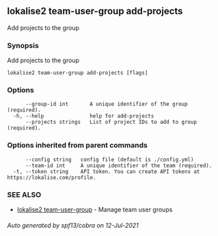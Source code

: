 ## lokalise2 team-user-group add-projects

Add projects to the group

### Synopsis

Add projects to the group

```
lokalise2 team-user-group add-projects [flags]
```

### Options

```
      --group-id int       A unique identifier of the group (required).
  -h, --help               help for add-projects
      --projects strings   List of project IDs to add to group (required).
```

### Options inherited from parent commands

```
      --config string   config file (default is ./config.yml)
      --team-id int     A unique identifier of the team (required).
  -t, --token string    API token. You can create API tokens at https://lokalise.com/profile.
```

### SEE ALSO

* [lokalise2 team-user-group](lokalise2_team-user-group.md)	 - Manage team user groups

###### Auto generated by spf13/cobra on 12-Jul-2021
